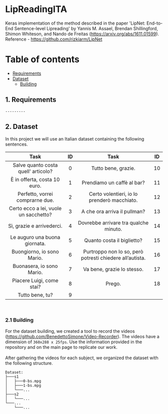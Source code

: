 # LipReadingITA

Keras implementation of the method described in the paper 'LipNet: End-to-End Sentence-level Lipreading' by Yannis M. Assael, Brendan Shillingford, Shimon Whiteson, and Nando de Freitas (https://arxiv.org/abs/1611.01599).
Reference - https://github.com/rizkiarm/LipNet

Table of contents
=================

<!--ts-->
   * [Requirements](#requirements)
   * [Dataset](#dataset)
      * [Building](#building)
<!--te-->



## 1. Requirements
```
---------
```









## 2. Dataset
In this project we will use an Italian dataset containing the following sentences.


|        Task       |   ID   |        Task       |   ID   |
|:-----------------:|:------:|:-----------------:|:------:|
|  Salve quanto costa quell' articolo?  |   0   |  Tutto bene, grazie.  |   10   |
|  È in offerta, costa 10 euro.  |   1   |  Prendiamo un caffè al bar?  |   11   |
|  Perfetto, vorrei comprarne due.  |   2   |  Certo volentieri, io lo prenderò macchiato.  |   12   |
|  Certo ecco a lei, vuole un sacchetto?  |   3   |  A che ora arriva il pullman?  |   13   |
|  Sì, grazie e arrivederci.  |   4   |  Dovrebbe arrivare tra qualche minuto.  |   14   |
|  Le auguro una buona giornata.  |   5   |  Quanto costa il biglietto?  |   15   |
|  Buongiorno, io sono Mario.  |   6   |  Purtroppo non lo so, però potresti chiedere all’autista.  |   16   |
|  Buonasera, io sono Mario.  |   7   |  Va bene, grazie lo stesso.  |   17   |
|  Piacere Luigi, come stai?  |   8   |  Prego.  |   18   |
|  Tutto bene, tu?  |  9   |

<br>

### 2.1 Building
For the dataset building, we created a tool to record the videos (https://github.com/BenedettoSimone/Video-Recorder). The videos have a dimension of ``360x288 x 25fps``. Use the information provided in the repository and on the main page to replicate our work.
<br><br>After gathering the videos for each subject, we organized the dataset with the following structure.

```
Dataset:
├───s1
│   ├───0-bs.mpg
│   ├───1-bs.mpg
│   └───...
├───s2
│   └───...
└───...
    └───...
```

